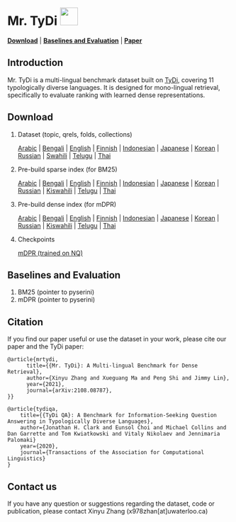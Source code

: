 # Mr. TyDi <img src="https://cdn.emojidex.com/emoji/px64/bowtie(github).png" width="40" height="40">

[**Download**](#download) |
[**Baselines and Evaluation**](#baselines-and-evaluation) | 
[**Paper**](https://arxiv.org/abs/2108.08787)

## Introduction
Mr. TyDi is a multi-lingual benchmark dataset built on [TyDi](https://arxiv.org/abs/2003.05002), covering 11 typologically diverse languages.
It is designed for mono-lingual retrieval, specifically to evaluate ranking with learned dense representations.

## Download 

1. Dataset (topic, qrels, folds, collections)

      [Arabic](https://git.uwaterloo.ca/jimmylin/mr.tydi/-/raw/master/data/mrtydi-v1.0-arabic.tar.gz)
    | [Bengali](https://git.uwaterloo.ca/jimmylin/mr.tydi/-/raw/master/data/mrtydi-v1.0-bengali.tar.gz)
    | [English](https://git.uwaterloo.ca/jimmylin/mr.tydi/-/raw/master/data/mrtydi-v1.0-english.tar.gz)
    | [Finnish](https://git.uwaterloo.ca/jimmylin/mr.tydi/-/raw/master/data/mrtydi-v1.0-finnish.tar.gz)
    | [Indonesian](https://git.uwaterloo.ca/jimmylin/mr.tydi/-/raw/master/data/mrtydi-v1.0-indonesian.tar.gz)
    | [Japanese](https://git.uwaterloo.ca/jimmylin/mr.tydi/-/raw/master/data/mrtydi-v1.0-japanese.tar.gz)
    | [Korean](https://git.uwaterloo.ca/jimmylin/mr.tydi/-/raw/master/data/mrtydi-v1.0-korean.tar.gz)
    | [Russian](https://git.uwaterloo.ca/jimmylin/mr.tydi/-/raw/master/data/mrtydi-v1.0-russian.tar.gz)
    | [Swahili](https://git.uwaterloo.ca/jimmylin/mr.tydi/-/raw/master/data/mrtydi-v1.0-swahili.tar.gz)
    | [Telugu](https://git.uwaterloo.ca/jimmylin/mr.tydi/-/raw/master/data/mrtydi-v1.0-telugu.tar.gz)
    | [Thai](https://git.uwaterloo.ca/jimmylin/mr.tydi/-/raw/master/data/mrtydi-v1.0-thai.tar.gz)

2. Pre-build sparse index (for BM25)

      [Arabic]()
    | [Bengali]() 
    | [English]() 
    | [Finnish]()
    | [Indonesian]()
    | [Japanese]() 
    | [Korean]()
    | [Russian]() 
    | [Kiswahili]()
    | [Telugu]()
    | [Thai]()

3. Pre-build dense index (for mDPR)

      [Arabic]()
    | [Bengali]() 
    | [English]() 
    | [Finnish]()
    | [Indonesian]()
    | [Japanese]() 
    | [Korean]()
    | [Russian]() 
    | [Kiswahili]()
    | [Telugu]()
    | [Thai]()

4. Checkpoints

    [mDPR (trained on NQ)]()


## Baselines and Evaluation
1. BM25  (pointer to pyserini)
1. mDPR (pointer to pyserini)


## Citation
If you find our paper useful or use the dataset in your work, please cite our paper and the TyDi paper:
```
@article{mrtydi,
      title={{Mr. TyDi}: A Multi-lingual Benchmark for Dense Retrieval}, 
      author={Xinyu Zhang and Xueguang Ma and Peng Shi and Jimmy Lin},
      year={2021},
      journal={arXiv:2108.08787},
}}
```
```
@article{tydiqa,
    title={{TyDi QA}: A Benchmark for Information-Seeking Question Answering in Typologically Diverse Languages},
    author={Jonathan H. Clark and Eunsol Choi and Michael Collins and Dan Garrette and Tom Kwiatkowski and Vitaly Nikolaev and Jennimaria Palomaki}
    year={2020},
    journal={Transactions of the Association for Computational Linguistics}
}
```

## Contact us
If you have any question or suggestions regarding the dataset, code or publication, 
please contact Xinyu Zhang (x978zhan[at]uwaterloo.ca)
